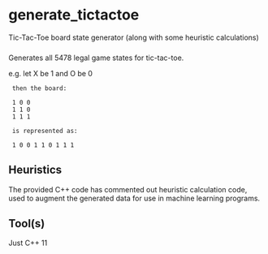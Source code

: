 # generate_tictactoe
Tic-Tac-Toe board state generator (along with some heuristic calculations)

###

Generates all 5478 legal game states for tic-tac-toe.

e.g. let X be 1 and O be 0

     then the board:
     
     1 0 0
     1 1 0
     1 1 1
     
     is represented as:
     
     1 0 0 1 1 0 1 1 1
     
## Heuristics

The provided C++ code has commented out heuristic calculation code, used to augment the generated data for use in machine learning programs.

## Tool(s)

Just C++ 11

